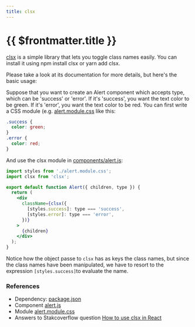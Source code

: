 ```yaml
---
title: clsx
---
```


# {{ $frontmatter.title }}

[clsx](https://github.com/lukeed/clsx#readme) is a simple library that lets you toggle class names easily. You can install it using npm install clsx or yarn add clsx.

Please take a look at its documentation for more details, but here's the basic usage:

Suppose that you want to create an Alert component which accepts type, which can be 'success' or 'error'.
If it's 'success', you want the text color to be green. If it's 'error', you want the text color to be red.
You can first write a CSS module (e.g. [alert.module.css](https://github.com/ULL-MII-SYTWS/assets-metadata-and-css/blob/clsx/components/alert.module.css) like this:

```css
.success {
  color: green;
}
.error {
  color: red;
}
```

And use the clsx module in [components/alert.js](https://github.com/ULL-MII-SYTWS/assets-metadata-and-css/blob/clsx/components/alert.js):

```jsx
import styles from './alert.module.css';
import clsx from 'clsx';

export default function Alert({ children, type }) {
  return (
    <div
      className={clsx({
        [styles.success]: type === 'success',
        [styles.error]: type === 'error',
      })}
    >
      {children}
    </div>
  );
}
```

Notice how the object passe to `clsx` has as keys the class names, but since the class names have been manipulated, we have to resort to the expression `[styles.success]`to evaluate the name.

### References

* Dependency: [package.json](https://github.com/ULL-MII-SYTWS/assets-metadata-and-css/blob/clsx/package.json#L9)
* Component [alert.js](https://github.com/ULL-MII-SYTWS/assets-metadata-and-css/blob/clsx/components/alert.js)
* Module [alert.module.css](https://github.com/ULL-MII-SYTWS/assets-metadata-and-css/blob/clsx/components/alert.module.css)
* Answers to Stakcoverflow question [How to use clsx in React](https://stackoverflow.com/questions/57557271/how-to-use-clsx-in-react)